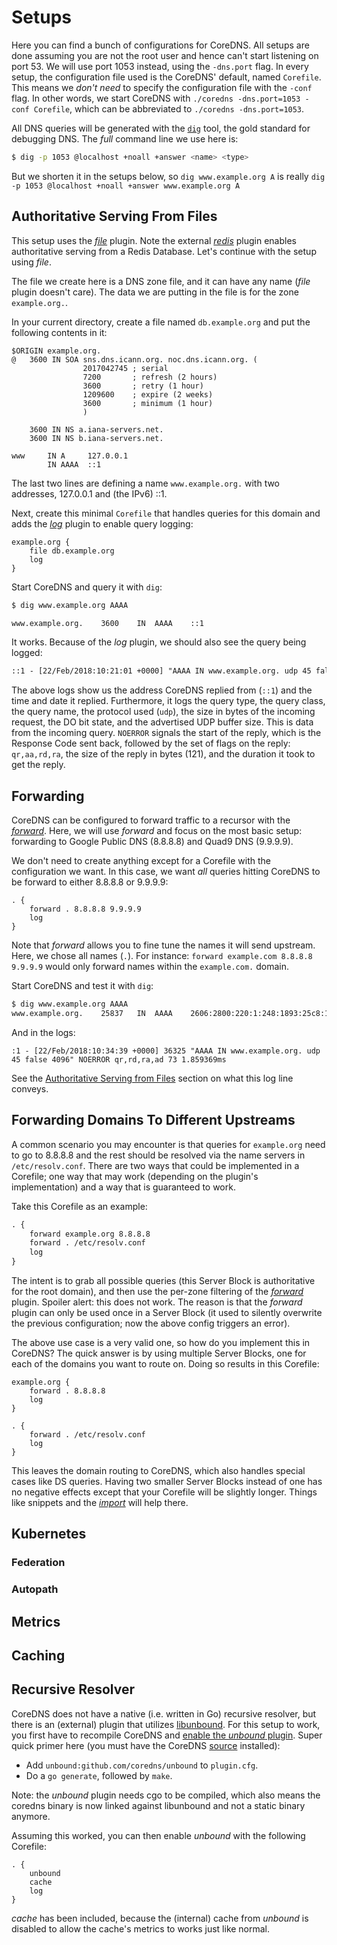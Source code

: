 # Setups

Here you can find a bunch of configurations for CoreDNS. All setups are done assuming you are not the
root user and hence can't start listening on port 53. We will use port 1053 instead, using the
`-dns.port` flag. In every setup, the configuration file used is the CoreDNS' default, named `Corefile`.
This means we *don't need* to specify the configuration file with the `-conf` flag. In other words,
we start CoreDNS with `./coredns -dns.port=1053 -conf Corefile`, which can be abbreviated to
`./coredns -dns.port=1053`.

All DNS queries will be generated with the [`dig`](https://en.wikipedia.org/wiki/Dig_(command))
tool, the gold standard for debugging DNS. The *full* command line we use here is:
~~~ sh
$ dig -p 1053 @localhost +noall +answer <name> <type>
~~~
But we shorten it in the setups below, so `dig www.example.org A` is really
`dig -p 1053 @localhost +noall +answer www.example.org A`

## Authoritative Serving From Files

This setup uses the [*file*](/plugins/file) plugin. Note the external [*redis*](/explugins/redis) plugin
enables authoritative serving from a Redis Database. Let's continue with the setup using *file*.

The file we create here is a DNS zone file, and it can have any name (*file* plugin doesn't care). The
data we are putting in the file is for the zone `example.org.`.

In your current directory, create a file named `db.example.org` and put the following contents in
it:

~~~ dns
$ORIGIN example.org.
@	3600 IN	SOA sns.dns.icann.org. noc.dns.icann.org. (
				2017042745 ; serial
				7200       ; refresh (2 hours)
				3600       ; retry (1 hour)
				1209600    ; expire (2 weeks)
				3600       ; minimum (1 hour)
				)

	3600 IN NS a.iana-servers.net.
	3600 IN NS b.iana-servers.net.

www     IN A     127.0.0.1
        IN AAAA  ::1
~~~
The last two lines are defining a name `www.example.org.` with two addresses, 127.0.0.1 and (the
IPv6) ::1.

Next, create this minimal `Corefile` that handles queries for this domain and adds the
[*log*](/plugins/log) plugin to enable query logging:

~~~ corefile
example.org {
    file db.example.org
    log
}
~~~

Start CoreDNS and query it with `dig`:

~~~ sh
$ dig www.example.org AAAA

www.example.org.    3600    IN  AAAA    ::1
~~~

It works. Because of the *log* plugin, we should also see the query being logged:

~~~ txt
::1 - [22/Feb/2018:10:21:01 +0000] "AAAA IN www.example.org. udp 45 false 4096" NOERROR qr,aa,rd,ra 121 170.195µs
~~~

The above logs show us the address CoreDNS replied from (`::1`) and the time and date it replied.
Furthermore, it logs the query type, the query class, the query name, the protocol used (`udp`), the
size in bytes of the incoming request, the DO bit state, and the advertised UDP buffer size. This is
data from the incoming query. `NOERROR` signals the start of the reply, which is the Response Code
sent back, followed by the set of flags on the reply: `qr,aa,rd,ra`, the size of the reply in bytes
(121), and the duration it took to get the reply.

## Forwarding

CoreDNS can be configured to forward traffic to a recursor with the [*forward*](/plugins/forward).
Here, we will use *forward* and focus on the most basic setup: forwarding to Google Public DNS
(8.8.8.8) and Quad9 DNS (9.9.9.9).

We don't need to create anything except for a Corefile with the configuration we want. In
this case, we want *all* queries hitting CoreDNS to be forward to either 8.8.8.8 or 9.9.9.9:

~~~ corefile
. {
    forward . 8.8.8.8 9.9.9.9
    log
}
~~~
Note that *forward* allows you to fine tune the names it will send upstream. Here, we
chose all names (`.`). For instance: `forward example.com 8.8.8.8 9.9.9.9` would only forward names
within the `example.com.` domain.

Start CoreDNS and test it with `dig`:
~~~ sh
$ dig www.example.org AAAA
www.example.org.	25837	IN	AAAA	2606:2800:220:1:248:1893:25c8:194
~~~

And in the logs:
~~~
:1 - [22/Feb/2018:10:34:39 +0000] 36325 "AAAA IN www.example.org. udp 45 false 4096" NOERROR qr,rd,ra,ad 73 1.859369ms
~~~

See the [Authoritative Serving from Files](#authoritative-serving-from-files) section on what this log
line conveys.

## Forwarding Domains To Different Upstreams

A common scenario you may encounter is that queries for `example.org` need to go to 8.8.8.8 and
the rest should be resolved via the name servers in `/etc/resolv.conf`. There are two ways that
could be implemented in a Corefile; one way that may work (depending on the plugin's implementation) and
a way that is guaranteed to work.

Take this Corefile as an example:

~~~ txt
. {
    forward example.org 8.8.8.8
    forward . /etc/resolv.conf
    log
}
~~~

The intent is to grab all possible queries (this Server Block is authoritative for the root domain),
and then use the per-zone filtering of the [*forward*](/plugins/forward) plugin. Spoiler alert: this
does not work. The reason is that the *forward* plugin can only be used once in a Server
Block (it used to silently overwrite the previous configuration; now the above config triggers an
error).

The above use case is a very valid one, so how do you implement this in CoreDNS? The quick
answer is by using multiple Server Blocks, one for each of the domains you want to route
on. Doing so results in this Corefile:

~~~ corefile
example.org {
    forward . 8.8.8.8
    log
}

. {
    forward . /etc/resolv.conf
    log
}
~~~

This leaves the domain routing to CoreDNS, which also handles special cases like DS queries. Having
two smaller Server Blocks instead of one has no negative effects except that your Corefile will be
slightly longer. Things like snippets and the [*import*](/plugins/import) will help there.

## Kubernetes

### Federation

### Autopath

## Metrics

## Caching

## Recursive Resolver

CoreDNS does not have a native (i.e. written in Go) recursive resolver, but there is an (external)
plugin that utilizes [libunbound](https://www.unbound.net/). For this setup to work, you first
have to recompile CoreDNS and [enable the *unbound*
plugin](https://coredns.io/2017/07/25/compile-time-enabling-or-disabling-plugins/). Super quick
primer here (you must have the CoreDNS [source](#source) installed):

* Add `unbound:github.com/coredns/unbound` to `plugin.cfg`.
* Do a `go generate`, followed by `make`.

Note: the *unbound* plugin needs cgo to be compiled, which also means the coredns binary is now
linked against libunbound and not a static binary anymore.

Assuming this worked, you can then enable *unbound* with the following Corefile:

~~~ corefile
. {
    unbound
    cache
    log
}
~~~
*cache* has been included, because the (internal) cache from *unbound* is disabled to allow the
cache's metrics to works just like normal.
